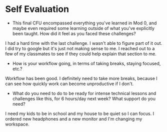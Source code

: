 # Self Evaluation

- This final CFU encompassed everything you've learned in Mod 0, and maybe even required some learning outside of what you've explicitly been taught. How did it feel as you faced these challenges?

I had a hard time with the last challenge. I wasn't able to figure part of it out. I did try to google but it's just not making sense to me. I reached out to a few of my classmates to see if they could help explain that section to me.

- How is your workflow going, in terms of taking breaks, staying focused, etc.?

Workflow has been good. I definitely need to take more breaks, because I can see how quickly work can become unproductive if I don't.

- What do you need to do to be ready for intense technical lessons and challenges like this, for 6 hours/day next week? What support do you need?

I need my kids to be in school and my house to be quiet so I can focus. I ordered new headphones and a new monitor and I'm changing my workspace. 
